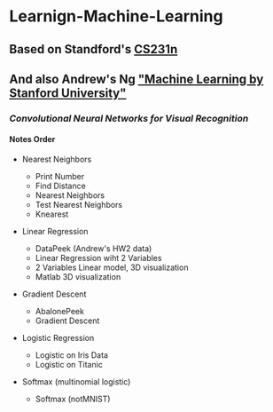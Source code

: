 # Learnign-Machine-Learning #
## Based on Standford's [CS231n](http://cs231n.stanford.edu/ "CS231n") ##
## And also Andrew's Ng ["Machine Learning by Stanford University"](https://www.coursera.org/learn/machine-learning/home/welcome)
### *Convolutional Neural Networks for Visual Recognition* ###
#### Notes Order ####

- Nearest Neighbors
    - Print Number
    - Find Distance
    - Nearest Neighbors
    - Test Nearest Neighbors
    - Knearest

- Linear Regression
    - DataPeek (Andrew's HW2 data)
    - Linear Regression wiht 2 Variables
    - 2 Variables Linear model, 3D visualization
    - Matlab 3D visualization

- Gradient Descent
    - AbalonePeek
    - Gradient Descent

- Logistic Regression
    - Logistic on Iris Data
    - Logistic on Titanic

- Softmax (multinomial logistic)
    - Softmax (notMNIST)
